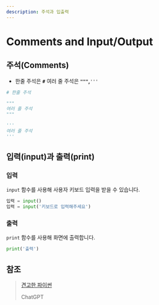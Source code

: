 ```yaml
---
description: 주석과 입출력
---
```


# Comments and Input/Output

## 주석(Comments)

* 한줄 주석은 **`#`** 여러 줄 주석은 **`"""`,**`'''`

```python
# 한줄 주석 

"""
여러 줄 주석
"""

'''
여러 줄 주석
'''
```

## 입력(input)과 출력(print)

### 입력

`input` 함수를 사용해 사용자 키보드 입력을 받을 수 있습니다.

```python
입력 = input()
입력 = input('키보드로 입력해주세요')
```

### 출력

`print` 함수를 사용해 화면에 출력합니다.

```python
print('출력')
```

## 참조

> [견고한 파이썬](https://www.books.weniv.co.kr/python)
>
> ChatGPT
